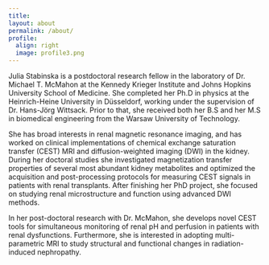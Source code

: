 ```yaml
---
title:
layout: about
permalink: /about/
profile:
  align: right
  image: profile3.png
---
```


Julia Stabinska is a postdoctoral research fellow in the laboratory of Dr. Michael T. McMahon at the Kennedy Krieger Institute and Johns Hopkins University School of Medicine. She completed her Ph.D in physics at the Heinrich-Heine University in Düsseldorf, working under the supervision of Dr. Hans-Jörg Wittsack. Prior to that, she received both her B.S and her M.S in biomedical engineering from the Warsaw University of Technology.

She has broad interests in renal magnetic resonance imaging, and has worked on clinical implementations of chemical exchange saturation transfer (CEST) MRI and diffusion-weighted imaging (DWI) in the kidney. During her doctoral studies she investigated magnetization transfer properties of several most abundant kidney metabolites and optimized the acquisition and post-processing protocols for measuring CEST signals in patients with renal transplants. After finishing her PhD project, she focused on studying renal microstructure and function using advanced DWI methods.

In her post-doctoral research with Dr. McMahon, she develops novel CEST tools for simultaneous monitoring of renal pH and perfusion in patients with renal dysfunctions. Furthermore, she is interested in adopting multi-parametric MRI to study structural and functional changes in radiation-induced nephropathy.
